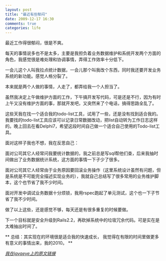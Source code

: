 ```yaml
---
layout: post
title: "最近有些郁闷"
date: 2009-12-17 16:30
comments: true
categories: life 
---
```


最近工作得很郁闷，很是不爽。 

每天的事情说多也不是太多，主要是我担负着业务数据维护和系统开发两个方面的角色，我感觉很是难处理和协调事情，弄得工作效率十分低下。 

一会儿这个人叫我拉点统计数据，一会儿那个叫我改个东西，同时我还要开发业务系统的新功能。感觉人格分裂了。 

本来就是两个人做的事情，人走了，都弄给我一个人担当了。 

虽然我决定上午做维护方面的工作，下午搞开发写代码，可是还是不行，因为有时上午又没有维护方面的事，那就开发吧，又突然来了个电话，搞得思路全乱了。 

这些天我在找一个适合我的todo-list工具，试用了一些，还是没有找到适合我的。我要找的todo-list工具应该可以记录日常数据改动，把list自动转为工作日志这样的。晚上回去在看Delphi7，希望这段时间自己做一个适合自己使用的Todo-list工具。 

面对这样子我也不想，我在反思自己： 

面对公司其它人经常问我要统计数据的，我之前总是写sql帮他们查，后来我抽时间做出了业务数据统计系统，这方面的事情一下子少了很多。 

面对公司其它人经常由于业务原因要回滚业务操作（这里系统设计虽然有问题，但是系统是不可能完全描述实现业务的），我就自己总结写了很多常用的业务维护脚本，这个也节省了我不少时间。 

面对开发中调试业务数据十分烦锁，我用rspec跑起了单元测试，这个也一下子节省了我不少时间。 

做了以上这些，还是感觉不够，每天还是有很多重复的时候要做。 

下一个目标就是安全升级到Rails2.2，再砍掉系统中的垃圾冗余代码。可是实在是太难抽出时间了。 

** 总结：其实现在的环境很是适合我的快速成长， 我觉得在有限的时间里做更多有意义的事情出来，我的2010。 **


_[我在javaeye上的原文链接](http://qichunren.iteye.com/blog/550649)_
